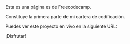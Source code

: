 Esta es una página es de Freecodecamp.

Constituye la primera parte de mi cartera de codificación.

Puedes ver este proyecto en vivo en la siguiente URL:



¡Disfrutar!